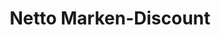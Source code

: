 ---
title: "Netto Marken-Discount"
url: /windischeschenbach/netto-marken-discount/
shop: Supermarkt
---